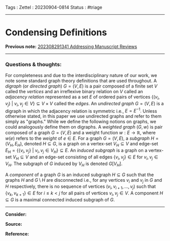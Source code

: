 Tags :
Zettel :  20230904-0814
Status : #triage 

-----

# Condensing Definitions

**Previous note:** [202308291341 Addressing Manuscript Reviews](202308291341%20Addressing%20Manuscript%20Reviews.md)

-----

### Questions & thoughts:

For completeness and due to the interdisciplinary nature of our work, we note some standard graph theory definitions that are used throughout. A *digraph* (or *directed graph*) $G=(V,E)$ is a pair composed of a finite set $V$ called the *vertices* and an irreflexive binary relation on $V$ called an *adjacency relation* represented as a set $E$ of ordered pairs of vertices $\{(v_i, v_j)~|~v_i, v_j \in V\} \subseteq V\times V$ called the *edges*. An *undirected graph* $G=(V,E)$ is a digraph in which the adjacency relation is symmetric i.e., $E=E^{-1}.$ Unless otherwise stated, in this paper we use undirected graphs and refer to them simply as "graphs." While we define the following notions on graphs, we could analogously define them on digraphs. A *weighted graph* $(G, w)$ is pair composed of a graph $G=(V, E)$ and a weight function $w:E\rightarrow\mathbb{R}$, where $w(e)$ refers to the *weight* of $e\in E.$ For a graph $G=(V, E),$ a *subgraph* $H=(V_H, E_H)$, denoted $H\subseteq G$, is a graph on a vertex-set $V_H\subseteq V$ and edge-set $E_H=\{\{v_i, v_j\}~|~v_i, v_j\in V_H\}\subseteq E.$ An *induced subgraph* is a graph on a vertex-set $V_H\subseteq V$ and an edge-set consisting of all edges $\{v_i, v_j\} \in E$ for $v_i, v_j\in V_H$. The subgraph of $G$ induced by $V_H$ is denoted $G[V_H].$

A *component* of a graph $G$ is an induced subgraph $H\subseteq G$ such that the graphs $H$ and $G\setminus H$ are disconnected i.e., for any vertices $v_i$ and $v_j$ in $G$ and $H$ respectively, there is no sequence of vertices $(v_i, v_{i+1}, \dots, v_{j})$ such that $\{v_k, v_{k+1}\}\in E \textrm{ for } i\leq k < j$ for all pairs of vertices $v_i, v_j\in V$. A component $H\subseteq G$ is a maximal connected induced subgraph of $G.$


-----
 
**Consider:**


**Source:** 


**Reference:** 
